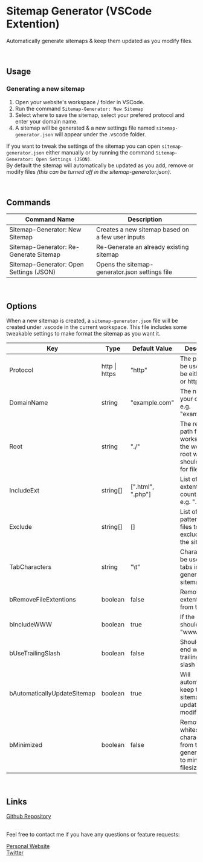 # Sitemap Generator (VSCode Extention)
Automatically generate sitemaps & keep them updated as you modify files.

<br>

## Usage

### Generating a new sitemap
1. Open your website's workspace / folder in VSCode.
2. Run the command `Sitemap-Generator: New Sitemap`
3. Select where to save the sitemap, select your prefered protocol and enter your domain name.
4. A sitemap will be generated & a new settings file named `sitemap-generator.json` will appear under the .vscode folder.

If you want to tweak the settings of the sitemap you can open `sitemap-generator.json` either manually or by running the command `Sitemap-Generator: Open Settings (JSON)`.<br>
By default the sitemap will automatically be updated as you add, remove or modify files _(this can be turned off in the sitemap-generator.json)_.

<br>

## Commands

|             Command Name                  |                  Description                      |
| ----------------------------------------- | ------------------------------------------------- |
| Sitemap-Generator: New Sitemap            | Creates a new sitemap based on a few user inputs  |
| Sitemap-Generator: Re-Generate Sitemap    | Re-Generate an already existing sitemap           |
| Sitemap-Generator: Open Settings (JSON)   | Opens the sitemap-generator.json settings file    |


<br>

## Options

When a new sitemap is created, a `sitemap-generator.json` file will be created under .vscode in the current workspace.
This file includes some tweakable settings to make format the sitemap as you want it.

|             Key             |       Type       |    Default Value      |           Description                                                                        |
| --------------------------- | ---------------- | --------------------- | -------------------------------------------------------------------------------------------- |
| Protocol                    | http \| https    | "http"                | The protocol to be used, can be either http or https                                         |
| DomainName                  | string           | "example<span>.com"   | The name of your domain e.g. "example</span>.com"                                            |
| Root                        | string           | "./"                  | The relative path from the workspace to the website root where it should search for files    |
| IncludeExt                  | string[]         | [".html", ".php"]     | List of file extentions to count as urls. e.g. ".html"                                       |
| Exclude                     | string[]         | []                    | List of regex patterns of files to be excluded from the sitemap                              |
| TabCharacters               | string           | "\t"                  | Character(s) to be used as tabs in the generated sitemap                                     |
| bRemoveFileExtentions       | boolean          | false                 | Remove file extentions from the url                                                          |
| bIncludeWWW                 | boolean          | true                  | If the url should include "www<span></span>." or not                                         |
| bUseTrailingSlash           | boolean          | false                 | Should url's end with a trailing forward slash                                               |
| bAutomaticallyUpdateSitemap | boolean          | true                  | Will automatically keep the sitemap updated when modifying files                             |
| bMinimized                  | boolean          | false                 | Remove all whitespaces characters from the generated file to minimize the filesize           |

<br>

## Links

[Github Repository](https://github.com/nils-soderman/vscode-sitemap-generator)

<br>
Feel free to contact me if you have any questions or feature requests:

[Personal Website](https://nilssoderman.com)<br>
[Twitter](https://twitter.com/nilssoderman "@nilssoderman")